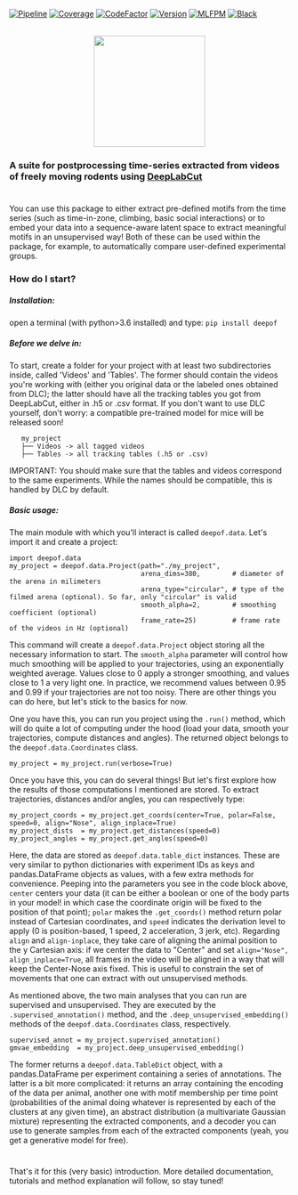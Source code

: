 [![Pipeline](https://gitlab.mpcdf.mpg.de/lucasmir/deepof/badges/master/pipeline.svg)](https://gitlab.mpcdf.mpg.de/lucasmir/deepof/-/pipelines)
[![Coverage](https://gitlab.mpcdf.mpg.de/lucasmir/deepof/badges/master/coverage.svg)](https://coverage.readthedocs.io/en/coverage-5.3/)
[![CodeFactor](https://www.codefactor.io/repository/github/lucasmiranda42/deepof/badge)](https://www.codefactor.io/repository/github/lucasmiranda42/deepof)
[![Version](https://img.shields.io/badge/release-v0.1.4-informational)](https://pypi.org/project/deepof/)
[![MLFPM](https://img.shields.io/badge/funding-MLFPM-informational)](https://mlfpm.eu/)
[![Black](https://img.shields.io/badge/code%20style-black-black)](https://github.com/psf/black)

<br>

<div align="center">
  <img width="200" height="200" src="https://gitlab.mpcdf.mpg.de/lucasmir/deepof/-/raw/master/logos/deepOF_logo_w_text.png">
</div>

### A suite for postprocessing time-series extracted from videos of freely moving rodents using [DeepLabCut](http://www.mousemotorlab.org/deeplabcut)
#

You can use this package to either extract pre-defined motifs from the time series (such as time-in-zone, climbing, 
basic social interactions) or to embed your data into a sequence-aware latent space to extract meaningful motifs in an
unsupervised way! Both of these can be used within the package, for example, to automatically 
compare user-defined experimental groups.

### How do I start?
##### Installation:
open a terminal (with python>3.6 installed) and type: 
``` pip install deepof ```

##### Before we delve in:
To start, create a folder for your project
 with at least two subdirectories inside, called 'Videos' and 'Tables'. The former should contain the videos you're
 working with (either you original data or the labeled ones obtained from DLC); the latter should have all the tracking 
 tables you got from DeepLabCut, either in .h5 or .csv format. If you don't want to use DLC yourself, don't worry:
 a compatible pre-trained model for mice will be released soon!
```
   my_project
   ├── Videos -> all tagged videos
   ├── Tables -> all tracking tables (.h5 or .csv)
```
IMPORTANT: You should make sure that the tables and videos correspond to the same experiments. While the names should 
be compatible, this is handled by DLC by default.

##### Basic usage:

The main module with which you'll interact is called ```deepof.data```. Let's import it and create a project:
```
import deepof.data
my_project = deepof.data.Project(path="./my_project",
                                 arena_dims=380,        # diameter of the arena in milimeters
                                 arena_type="circular", # type of the filmed arena (optional). So far, only "circular" is valid
                                 smooth_alpha=2,        # smoothing coefficient (optional)
                                 frame_rate=25)         # frame rate of the videos in Hz (optional)
```
This command will create a ```deepof.data.Project``` object storing all the necessary information to start. The ```smooth_alpha```
parameter will control how much smoothing will be applied to your trajectories, using an exponentially weighted average.
Values close to 0 apply a stronger smoothing, and values close to 1 a very light one. In practice, we recommend values
between 0.95 and 0.99 if your trajectories are not too noisy. There are other things you can do here, but let's stick to
the basics for now.  
  
One you have this, you can run you project using the ```.run()``` method, which will do quite a lot of computing under
the hood (load your data, smooth your trajectories, compute distances and angles). The returned object belongs to the 
```deepof.data.Coordinates``` class.
```
my_project = my_project.run(verbose=True)
```

Once you have this, you can do several things! But let's first explore how the results of those computations I mentioned
are stored. To extract trajectories, distances and/or angles, you can respectively type:
```
my_project_coords = my_project.get_coords(center=True, polar=False, speed=0, align="Nose", align_inplace=True)
my_project_dists  = my_project.get_distances(speed=0)
my_project_angles = my_project.get_angles(speed=0)
```
Here, the data are stored as ```deepof.data.table_dict``` instances. These are very similar to python dictionaries
with experiment IDs as keys and pandas.DataFrame objects as values, with a few extra methods for convenience. Peeping
into the parameters you see in the code block above, ```center``` centers your data (it can be either a boolean or
one of the body parts in your model! in which case the coordinate origin will be fixed to the position of that point);
```polar``` makes the ```.get_coords()``` method return polar instead of Cartesian coordinates, and ```speed``` 
indicates the derivation level to apply (0 is position-based, 1 speed, 2 acceleration, 3 jerk, etc). Regarding 
```align``` and ```align-inplace```, they take care of aligning the animal position to the y Cartesian axis: if we
center the data to "Center" and set ```align="Nose", align_inplace=True```, all frames in the video will be aligned in a
way that will keep the Center-Nose axis fixed. This is useful to constrain the set of movements that one can extract
with out unsupervised methods.

As mentioned above, the two main analyses that you can run are supervised and unsupervised. They are executed by
the ```.supervised_annotation()``` method, and the ```.deep_unsupervised_embedding()``` methods of the ```deepof.data.Coordinates``` 
class, respectively.
```
supervised_annot = my_project.supervised_annotation()
gmvae_embedding  = my_project.deep_unsupervised_embedding()
```
The former returns a ```deepof.data.TableDict``` object, with a pandas.DataFrame per experiment containing a series of 
annotations. The latter is a bit more complicated: it returns an array containing the encoding of the data per animal, 
another one with motif membership per time point (probabilities of the animal doing whatever is represented by each of 
the clusters at any given time), an abstract distribution (a multivariate Gaussian mixture) representing the extracted
 components, and a decoder you can use to generate samples from each of the extracted components (yeah, 
 you get a generative model for free).

 #
 
 That's it for this (very basic) introduction. More detailed documentation, tutorials and method explanation will follow,
 so stay tuned!